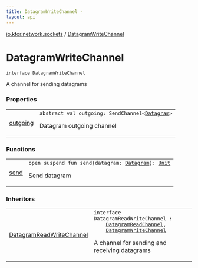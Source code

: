 ```yaml
---
title: DatagramWriteChannel - 
layout: api
---
```


<div class='api-docs-breadcrumbs'><a href="../index.html">io.ktor.network.sockets</a> / <a href="./index.html">DatagramWriteChannel</a></div>

# DatagramWriteChannel

<div class="signature"><code><span class="keyword">interface </span><span class="identifier">DatagramWriteChannel</span></code></div>

A channel for sending datagrams

### Properties

<table class="api-docs-table">
<tbody>
<tr>
<td markdown="1">

<a href="outgoing.html">outgoing</a>


</td>
<td markdown="1">
<div class="signature"><code><span class="keyword">abstract</span> <span class="keyword">val </span><span class="identifier">outgoing</span><span class="symbol">: </span><span class="identifier">SendChannel</span><span class="symbol">&lt;</span><a href="../-datagram/index.html"><span class="identifier">Datagram</span></a><span class="symbol">&gt;</span></code></div>

Datagram outgoing channel


</td>
</tr>
</tbody>
</table>

### Functions

<table class="api-docs-table">
<tbody>
<tr>
<td markdown="1">

<a href="send.html">send</a>


</td>
<td markdown="1">
<div class="signature"><code><span class="keyword">open</span> <span class="keyword">suspend</span> <span class="keyword">fun </span><span class="identifier">send</span><span class="symbol">(</span><span class="parameterName" id="io.ktor.network.sockets.DatagramWriteChannel$send(io.ktor.network.sockets.Datagram)/datagram">datagram</span><span class="symbol">:</span>&nbsp;<a href="../-datagram/index.html"><span class="identifier">Datagram</span></a><span class="symbol">)</span><span class="symbol">: </span><a href="https://kotlinlang.org/api/latest/jvm/stdlib/kotlin/-unit/index.html"><span class="identifier">Unit</span></a></code></div>

Send datagram


</td>
</tr>
</tbody>
</table>

### Inheritors

<table class="api-docs-table">
<tbody>
<tr>
<td markdown="1">

<a href="../-datagram-read-write-channel.html">DatagramReadWriteChannel</a>


</td>
<td markdown="1">
<div class="signature"><code><span class="keyword">interface </span><span class="identifier">DatagramReadWriteChannel</span>&nbsp;<span class="symbol">:</span>&nbsp;<br/>&nbsp;&nbsp;&nbsp;&nbsp;<a href="../-datagram-read-channel/index.html"><span class="identifier">DatagramReadChannel</span></a><span class="symbol">, </span><br/>&nbsp;&nbsp;&nbsp;&nbsp;<a href="./index.md"><span class="identifier">DatagramWriteChannel</span></a></code></div>

A channel for sending and receiving datagrams


</td>
</tr>
</tbody>
</table>
